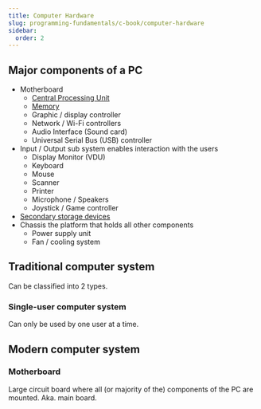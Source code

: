 ```yaml
---
title: Computer Hardware
slug: programming-fundamentals/c-book/computer-hardware
sidebar:
  order: 2
---
```


## Major components of a PC

- Motherboard
  - [Central Processing Unit](/programming-fundamentals/C-book/cpu)
  - [Memory](/programming-fundamentals/C-book/computer-memory)
  - Graphic / display controller
  - Network / Wi-Fi controllers
  - Audio Interface (Sound card)
  - Universal Serial Bus (USB) controller
- Input / Output sub system enables interaction with the users
  - Display Monitor (VDU)
  - Keyboard
  - Mouse
  - Scanner
  - Printer
  - Microphone / Speakers
  - Joystick / Game controller
- [Secondary storage devices](/programming-fundamentals/C-book/secondary-storage)
- Chassis the platform that holds all other components
  - Power supply unit
  - Fan / cooling system

## Traditional computer system

Can be classified into 2 types.

### Single-user computer system

Can only be used by one user at a time.

## Modern computer system

### Motherboard

Large circuit board where all (or majority of the) components of the PC are
mounted. Aka. main board.
